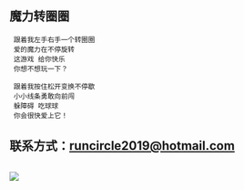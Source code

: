 魔力转圈圈
---
     跟着我左手右手一个转圈圈  
     爱的魔力在不停旋转  
     这游戏 给你快乐  
     你想不想玩一下？  
  
     跟着我按住松开变换不停歇  
     小小线条勇敢向前闯  
     躲障碍 吃球球  
     你会很快爱上它！  
     
联系方式：runcircle2019@hotmail.com 
---
![]()

![](https://github.com/runcircle2019/xbw/blob/master/%E5%BC%80%E5%8F%91%E4%BA%BA%E5%91%98%E4%BB%8B%E7%BB%8D.png)

